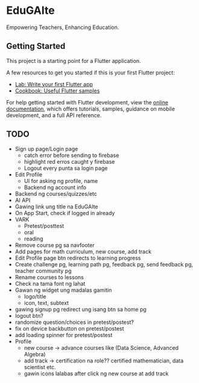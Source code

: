 # EduGAIte

Empowering Teachers, Enhancing Education.

## Getting Started

This project is a starting point for a Flutter application.

A few resources to get you started if this is your first Flutter project:

- [Lab: Write your first Flutter app](https://docs.flutter.dev/get-started/codelab)
- [Cookbook: Useful Flutter samples](https://docs.flutter.dev/cookbook)

For help getting started with Flutter development, view the
[online documentation](https://docs.flutter.dev/), which offers tutorials,
samples, guidance on mobile development, and a full API reference.

## TODO

- Sign up page/Login page
  - catch error before sending to firebase
  - highlight red erros caught y firebase
  - Logout every punta sa login page
- Edit Profile
  - UI for asking ng profile, name
  - Backend ng account info
- Backend ng courses/quizzes/etc
- AI API
- Gawing link ung title na EduGAIte
- On App Start, check if logged in already
- VARK
  - Pretest/posttest
  - oral
  - reading
- Remove course pg sa navfooter
- Add pages for math curriculum, new course, add track
- Edit Profile page btn redirects to learning progress
- Create challenge pg, learning path pg, feedback pg, send feedback pg, teacher community pg
- Rename courses to lessons
- Check na tama font ng lahat
- Gawan ng widget ung madalas gamitin
  - logo/title
  - icon, text, subtext
- gawing signup pg redirect ung isang btn sa home pg
- logout btn?
- randomize question/choices in pretest/postest?
- fix on device backbutton on pretest/postest
- add loading spinner for pretest/postest
- Profile
  - new course -> advance courses like (Data Science, Advanced Algebra)
  - add track -> certification na role?? certified mathematician, data scientist etc.
  - gawin icons lalabas after click ng new course at add track
